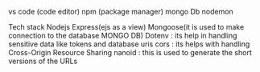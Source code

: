 vs code (code editor)
npm (package manager)
mongo Db
nodemon

Tech stack
Nodejs
Express(ejs as a view)
Mongoose(it is used to make connection to the database MONGO DB)
Dotenv : its help in handling sensitive data like tokens and database uris
cors : its helps with handling Cross-Origin Resource Sharing
nanoid : this is used to generate the short versions of the URLs